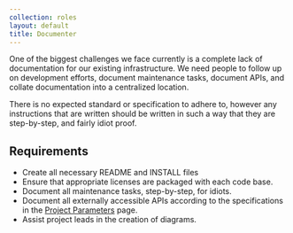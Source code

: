 ```yaml
---
collection: roles
layout: default
title: Documenter
---
```


One of the biggest challenges we face currently is a complete lack of documentation for our existing
infrastructure. We need people to follow up on development efforts, document maintenance tasks, document
APIs, and collate documentation into a centralized location.

There is no expected standard or specification to adhere to, however any instructions that are written should
be written in such a way that they are step-by-step, and fairly idiot proof.

## Requirements
* Create all necessary README and INSTALL files
* Ensure that appropriate licenses are packaged with each code base.
* Document all maintenance tasks, step-by-step, for idiots.
* Document all externally accessible APIs according to the specifications in the [Project Parameters](/project_parameters) page.
* Assist project leads in the creation of diagrams.


